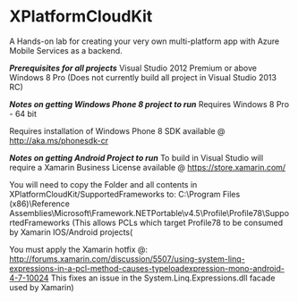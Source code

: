 XPlatformCloudKit
=================

A Hands-on lab for creating your very own multi-platform app with Azure Mobile Services as a backend.

***Prerequisites for all projects***
Visual Studio 2012 Premium or above 
Windows 8 Pro 
(Does not currently build all project in Visual Studio 2013 RC)

***Notes on getting Windows Phone 8 project to run***
Requires Windows 8 Pro - 64 bit

Requires installation of Windows Phone 8 SDK available @
http://aka.ms/phonesdk-cr

***Notes on getting Android Project to run***
To build in Visual Studio will require a Xamarin Business License available @
https://store.xamarin.com/

You will need to copy the Folder and all contents in XPlatformCloudKit/SupportedFrameworks to: 
C:\Program Files (x86)\Reference Assemblies\Microsoft\Framework\.NETPortable\v4.5\Profile\Profile78\SupportedFrameworks 
(This allows PCLs which target Profile78 to be consumed by Xamarin IOS/Android projects(

You must apply the Xamarin hotfix @:
http://forums.xamarin.com/discussion/5507/using-system-linq-expressions-in-a-pcl-method-causes-typeloadexpression-mono-android-4-7-10024
This fixes an issue in the System.Linq.Expressions.dll facade used by Xamarin)
